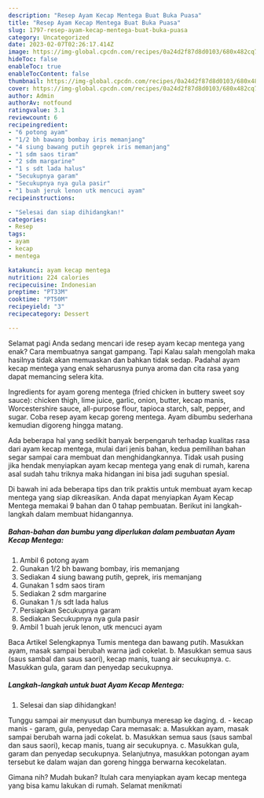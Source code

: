 ```yaml
---
description: "Resep Ayam Kecap Mentega Buat Buka Puasa"
title: "Resep Ayam Kecap Mentega Buat Buka Puasa"
slug: 1797-resep-ayam-kecap-mentega-buat-buka-puasa
category: Uncategorized
date: 2023-02-07T02:26:17.414Z
image: https://img-global.cpcdn.com/recipes/0a24d2f87d8d0103/680x482cq70/ayam-kecap-mentega-foto-resep-utama.jpg
hideToc: false
enableToc: true
enableTocContent: false
thumbnail: https://img-global.cpcdn.com/recipes/0a24d2f87d8d0103/680x482cq70/ayam-kecap-mentega-foto-resep-utama.jpg
cover: https://img-global.cpcdn.com/recipes/0a24d2f87d8d0103/680x482cq70/ayam-kecap-mentega-foto-resep-utama.jpg
author: Admin
authorAv: notfound
ratingvalue: 3.1
reviewcount: 6
recipeingredient:
- "6 potong ayam"
- "1/2 bh bawang bombay iris memanjang"
- "4 siung bawang putih geprek iris memanjang"
- "1 sdm saos tiram"
- "2 sdm margarine"
- "1 s sdt lada halus"
- "Secukupnya garam"
- "Secukupnya nya gula pasir"
- "1 buah jeruk lenon utk mencuci ayam"
recipeinstructions:

- "Selesai dan siap dihidangkan!"
categories:
- Resep
tags:
- ayam
- kecap
- mentega

katakunci: ayam kecap mentega 
nutrition: 224 calories
recipecuisine: Indonesian
preptime: "PT33M"
cooktime: "PT50M"
recipeyield: "3"
recipecategory: Dessert

---
```



Selamat pagi Anda sedang mencari ide resep ayam kecap mentega yang enak? Cara membuatnya sangat gampang. Tapi Kalau salah mengolah maka hasilnya tidak akan memuaskan dan bahkan tidak sedap. Padahal ayam kecap mentega yang enak seharusnya punya aroma dan cita rasa yang dapat memancing selera kita.


Ingredients for ayam goreng mentega (fried chicken in buttery sweet soy sauce): chicken thigh, lime juice, garlic, onion, butter, kecap manis, Worcestershire sauce, all-purpose flour, tapioca starch, salt, pepper, and sugar. Coba resep ayam kecap goreng mentega. Ayam dibumbu sederhana kemudian digoreng hingga matang.

Ada beberapa hal yang sedikit banyak berpengaruh terhadap kualitas rasa dari ayam kecap mentega, mulai dari jenis bahan, kedua pemilihan bahan segar sampai cara membuat dan menghidangkannya. Tidak usah pusing jika hendak menyiapkan ayam kecap mentega yang enak di rumah, karena asal sudah tahu triknya maka hidangan ini bisa jadi suguhan spesial.


Di bawah ini ada beberapa tips dan trik praktis untuk membuat ayam kecap mentega yang siap dikreasikan. Anda dapat menyiapkan Ayam Kecap Mentega memakai 9 bahan dan 0 tahap pembuatan. Berikut ini langkah-langkah dalam membuat hidangannya.

<!--inarticleads1-->

##### Bahan-bahan dan bumbu yang diperlukan dalam pembuatan Ayam Kecap Mentega:

1. Ambil 6 potong ayam
1. Gunakan 1/2 bh bawang bombay, iris memanjang
1. Sediakan 4 siung bawang putih, geprek, iris memanjang
1. Gunakan 1 sdm saos tiram
1. Sediakan 2 sdm margarine
1. Gunakan 1 /s sdt lada halus
1. Persiapkan Secukupnya garam
1. Sediakan Secukupnya nya gula pasir
1. Ambil 1 buah jeruk lenon, utk mencuci ayam


Baca Artikel Selengkapnya Tumis mentega dan bawang putih. Masukkan ayam, masak sampai berubah warna jadi cokelat. b. Masukkan semua saus (saus sambal dan saus saori), kecap manis, tuang air secukupnya. c. Masukkan gula, garam dan penyedap secukupnya. 

<!--inarticleads2-->

##### Langkah-langkah untuk buat Ayam Kecap Mentega:


1. Selesai dan siap dihidangkan!

Tunggu sampai air menyusut dan bumbunya meresap ke daging. d. - kecap manis - garam, gula, penyedap Cara memasak: a. Masukkan ayam, masak sampai berubah warna jadi cokelat. b. Masukkan semua saus (saus sambal dan saus saori), kecap manis, tuang air secukupnya. c. Masukkan gula, garam dan penyedap secukupnya. Selanjutnya, masukkan potongan ayam tersebut ke dalam wajan dan goreng hingga berwarna kecokelatan. 

Gimana nih? Mudah bukan? Itulah cara menyiapkan ayam kecap mentega yang bisa kamu lakukan di rumah. Selamat menikmati
